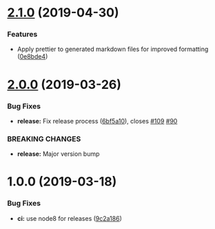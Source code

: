 # [2.1.0](https://github.com/adobe/jsonschema2md/compare/v2.0.0...v2.1.0) (2019-04-30)


### Features

* Apply prettier to generated markdown files for improved formatting ([0e8bde4](https://github.com/adobe/jsonschema2md/commit/0e8bde4))

# [2.0.0](https://github.com/adobe/jsonschema2md/compare/v1.0.0...v2.0.0) (2019-03-26)


### Bug Fixes

* **release:** Fix release process ([6bf5a10](https://github.com/adobe/jsonschema2md/commit/6bf5a10)), closes [#109](https://github.com/adobe/jsonschema2md/issues/109) [#90](https://github.com/adobe/jsonschema2md/issues/90)


### BREAKING CHANGES

* **release:** Major version bump

# 1.0.0 (2019-03-18)


### Bug Fixes

* **ci:** use node8 for releases ([9c2a186](https://github.com/adobe/jsonschema2md/commit/9c2a186))
